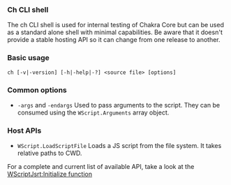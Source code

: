 ### Ch CLI shell

The ch CLI shell is used for internal testing of Chakra Core but can be used as a standard alone shell with minimal capabilities.
Be aware that it doesn't provide a stable hosting API so it can change from one release to another.

### Basic usage

```
ch [-v|-version] [-h|-help|-?] <source file> [options]
```

### Common options

* `-args` and `-endargs` Used to pass arguments to the script. They can be consumed using the `WScript.Arguments` array object.

### Host APIs

* `WScript.LoadScriptFile` Loads a JS script from the file system. It takes relative paths to CWD.

For a complete and current list of available API, take a look at the [WScriptJsrt:Initialize function](https://github.com/Microsoft/ChakraCore/blob/master/bin/ch/WScriptJsrt.cpp#L916)
